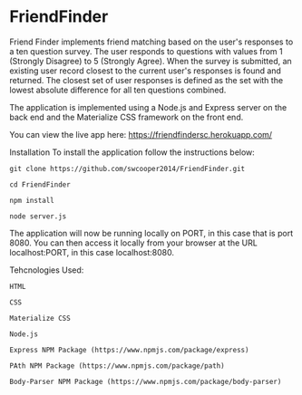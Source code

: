 # FriendFinder

Friend Finder implements friend matching based on the user's responses to a ten question survey. The user responds to questions with values from 1 (Strongly Disagree) to 5 (Strongly Agree). When the survey is submitted, an existing user record closest to the current user's responses is found and returned. The closest set of user responses is defined as the set with the lowest absolute difference for all ten questions combined.

The application is implemented using a Node.js and Express server on the back end and the Materialize CSS framework on the front end.

You can view the live app here: https://friendfindersc.herokuapp.com/


Installation
To install the application follow the instructions below:

    git clone https://github.com/swcooper2014/FriendFinder.git

    cd FriendFinder

    npm install

    node server.js

The application will now be running locally on PORT, in this case that is port 8080. You can then access it locally from your browser at the URL localhost:PORT, in this case localhost:8080.

Tehcnologies Used:

    HTML

    CSS

    Materialize CSS

    Node.js

    Express NPM Package (https://www.npmjs.com/package/express)

    PAth NPM Package (https://www.npmjs.com/package/path)

    Body-Parser NPM Package (https://www.npmjs.com/package/body-parser)
